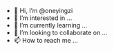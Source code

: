 - 👋 Hi, I’m @oneyingzi
- 👀 I’m interested in ...
- 🌱 I’m currently learning ...
- 💞️ I’m looking to collaborate on ...
- 📫 How to reach me ...

<!---
oneyingzi/oneyingzi is a ✨ special ✨ repository because its `README.md` (this file) appears on your GitHub profile.
You can click the Preview link to take a look at your changes.
--->
